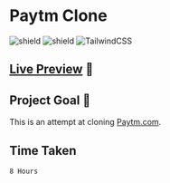 # Paytm Clone

![shield](https://img.shields.io/badge/HTML5-E34F26?style=for-the-badge&logo=html5&logoColor=white) ![shield](https://img.shields.io/badge/CSS3-1572B6?style=for-the-badge&logo=css3&logoColor=white) ![TailwindCSS](https://img.shields.io/badge/tailwindcss-%2338B2AC.svg?style=for-the-badge&logo=tailwind-css&logoColor=white)

## [Live Preview](https://clone-paytm-in.netlify.app/) :link:

## Project Goal :dart:

This is an attempt at cloning [Paytm.com](https://project-14.vercel.app/).

## Time Taken

```
8 Hours
```
